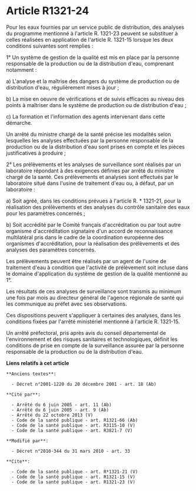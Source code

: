 # Article R1321-24

Pour les eaux fournies par un service public de distribution, des analyses du programme mentionné à l'article R. 1321-23
peuvent se substituer à celles réalisées en application de l'article R. 1321-15 lorsque les deux conditions suivantes sont
remplies : 

1° Un système de gestion de la qualité est mis en place par la personne responsable de la production ou de la distribution
d'eau, comprenant notamment : 

a) L'analyse et la maîtrise des dangers du système de production ou de distribution d'eau, régulièrement mises à jour ; 

b) La mise en oeuvre de vérifications et de suivis efficaces au niveau des points à maîtriser dans le système de production
ou de distribution d'eau ; 

c) La formation et l'information des agents intervenant dans cette démarche. 

Un arrêté du ministre chargé de la santé précise les modalités selon lesquelles les analyses effectuées par la personne
responsable de la production ou de la distribution d'eau sont prises en compte et les pièces justificatives à produire ; 

2° Les prélèvements et les analyses de surveillance sont réalisés par un laboratoire répondant à des exigences définies par
arrêté du ministre chargé de la santé. Ces prélèvements et analyses sont effectués par le laboratoire situé dans l'usine de
traitement d'eau ou, à défaut, par un laboratoire : 

a) Soit agréé, dans les conditions prévues à l'article R. * 1321-21, pour la réalisation des prélèvements et des analyses du
contrôle sanitaire des eaux pour les paramètres concernés ; 

b) Soit accrédité par le Comité français d'accréditation ou par tout autre organisme d'accréditation signataire d'un accord
de reconnaissance multilatéral pris dans le cadre de la coordination européenne des organismes d'accréditation, pour la
réalisation des prélèvements et des analyses des paramètres concernés. 

Les prélèvements peuvent être réalisés par un agent de l'usine de traitement d'eau à condition que l'activité de prélèvement
soit incluse dans le domaine d'application du système de gestion de la qualité mentionné au 1°. 

Les résultats de ces analyses de surveillance sont transmis au minimum une fois par mois au directeur général de l'agence
régionale de santé qui les communique au préfet avec ses observations. 

Ces dispositions peuvent s'appliquer à certaines des analyses, dans les conditions fixées par l'arrêté ministériel mentionné
à l'article R. 1321-15. 

Un arrêté préfectoral, pris après avis du conseil départemental de l'environnement et des risques sanitaires et
technologiques, définit les conditions de prise en compte de la surveillance assurée par la personne responsable de la
production ou de la distribution d'eau.

**Liens relatifs à cet article**

	**Anciens textes**:

	  - Décret n°2001-1220 du 20 décembre 2001 - art. 18 (Ab)

	**Cité par**:

	  - Arrêté du 6 juin 2005 - art. 11 (Ab)
	  - Arrêté du 6 juin 2005 - art. 9 (Ab)
	  - Arrêté du 22 octobre 2013 (V)
	  - Code de la santé publique - art. R1321-66 (Ab)
	  - Code de la santé publique - art. R3115-10 (V)
	  - Code de la santé publique - art. R3821-7 (V)

	**Modifié par**:

	  - Décret n°2010-344 du 31 mars 2010 - art. 33

	**Cite**:

	  - Code de la santé publique - art. R*1321-21 (V)
	  - Code de la santé publique - art. R1321-15 (V)
	  - Code de la santé publique - art. R1321-23 (V)
